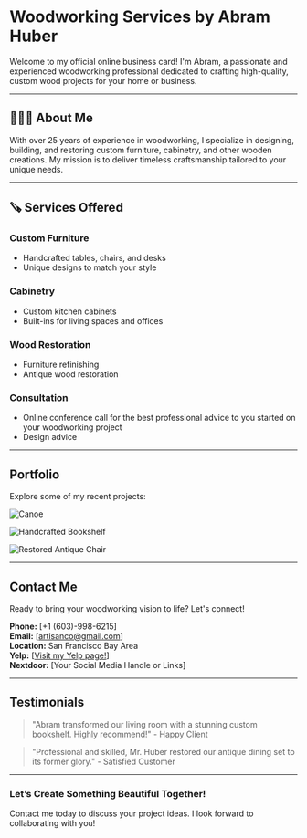 # Woodworking Services by Abram Huber

Welcome to my official online business card! I'm Abram, a passionate and experienced woodworking professional dedicated to crafting high-quality, custom wood projects for your home or business.

---

## 👨🏻‍💼 About Me

With over 25 years of experience in woodworking, I specialize in designing, building, and restoring custom furniture, cabinetry, and other wooden creations. My mission is to deliver timeless craftsmanship tailored to your unique needs.

---

## 🪚 Services Offered 

### Custom Furniture
- Handcrafted tables, chairs, and desks
- Unique designs to match your style

### Cabinetry
- Custom kitchen cabinets
- Built-ins for living spaces and offices

### Wood Restoration
- Furniture refinishing
- Antique wood restoration

### Consultation
- Online conference call for the best professional advice to you started on your woodworking project
- Design advice

---

## Portfolio

Explore some of my recent projects:

![Canoe](https://via.placeholder.com/300 "Custom Canoe")

![Handcrafted Bookshelf](https://via.placeholder.com/300 "Handcrafted Bookshelf")

![Restored Antique Chair](https://via.placeholder.com/300 "Restored Antique Chair")

---

## Contact Me

Ready to bring your woodworking vision to life? Let's connect!

**Phone:** [+1 (603)-998-6215]  
**Email:** [artisanco@gmail.com]  
**Location:** San Francisco Bay Area  
**Yelp:** [[Visit my Yelp page!](https://www.yelp.com/biz/ah-artisanal-woodworking-san-jose?osq=AH+artisanal)]  
**Nextdoor:** [Your Social Media Handle or Links]  

---

## Testimonials

> "Abram transformed our living room with a stunning custom bookshelf. Highly recommend!" - Happy Client

> "Professional and skilled, Mr. Huber restored our antique dining set to its former glory." - Satisfied Customer

---

### Let’s Create Something Beautiful Together!

Contact me today to discuss your project ideas. I look forward to collaborating with you!
